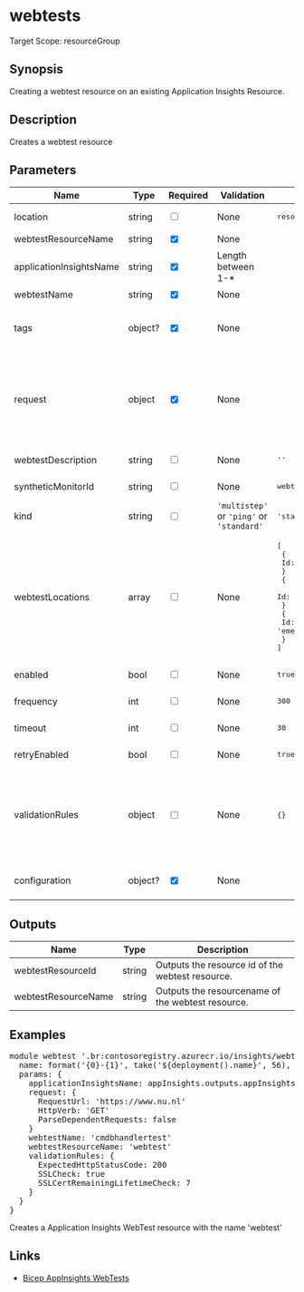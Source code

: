 ﻿# webtests

Target Scope: resourceGroup

## Synopsis
Creating a webtest resource on an existing Application Insights Resource.

## Description
Creates a webtest resource

## Parameters
| Name | Type | Required | Validation | Default value | Description |
| -- |  -- | -- | -- | -- | -- |
| location | string | <input type="checkbox"> | None | <pre>resourceGroup().location</pre> | The location for this Application Insights instance to be upserted in. |
| webtestResourceName | string | <input type="checkbox" checked> | None | <pre></pre> | Required. Name of the webtest resource to upsert. |
| applicationInsightsName | string | <input type="checkbox" checked> | Length between 1-* | <pre></pre> | Existing parent Application Insights resource |
| webtestName | string | <input type="checkbox" checked> | None | <pre></pre> | Required. User defined name if this WebTest. |
| tags | object? | <input type="checkbox" checked> | None | <pre></pre> | Optional. Resource tags. Note: a mandatory tag \'hidden-link\' based on the \'appInsightResourceId\' parameter will be automatically added to the tags defined here. |
| request | object | <input type="checkbox" checked> | None | <pre></pre> | Required. The collection of request properties.<br>Example:<br>{<br>&nbsp;&nbsp;&nbsp;RequestUrl: 'https://&#36;{appService.properties.defaultHostName}'<br>&nbsp;&nbsp;&nbsp;HttpVerb: 'GET'<br>&nbsp;&nbsp;&nbsp;ParseDependentRequests: false<br>} |
| webtestDescription | string | <input type="checkbox"> | None | <pre>''</pre> | Optional. User defined description for this WebTest. |
| syntheticMonitorId | string | <input type="checkbox"> | None | <pre>webtestResourceName</pre> | Optional. Unique ID of this WebTest. |
| kind | string | <input type="checkbox"> | `'multistep'` or `'ping'` or `'standard'` | <pre>'standard'</pre> | Optional. The kind of WebTest that this web test watches. |
| webtestLocations | array | <input type="checkbox"> | None | <pre>[<br>  {<br>    Id: 'emea-nl-ams-azr' //West Europe<br>  }<br>  {<br>    Id: 'emea-ch-zrh-edge' //France South<br>  }<br>  {<br>    Id: 'emea-se-sto-edge' //UK West<br>  }<br>]</pre> | Optional. [Complete list](https://learn.microsoft.com/en-us/previous-versions/azure/azure-monitor/app/monitor-web-app-availability#location-population-tags) <br>of where to physically run the tests from to give global coverage for accessibility of your application. |
| enabled | bool | <input type="checkbox"> | None | <pre>true</pre> | Optional. Is the test actively being monitored. |
| frequency | int | <input type="checkbox"> | None | <pre>300</pre> | Optional. Interval in seconds between test runs for this WebTest. |
| timeout | int | <input type="checkbox"> | None | <pre>30</pre> | Optional. Seconds until this WebTest will timeout and fail. |
| retryEnabled | bool | <input type="checkbox"> | None | <pre>true</pre> | Optional. Allow for retries should this WebTest fail. |
| validationRules | object | <input type="checkbox"> | None | <pre>{}</pre> | Optional. The collection of validation rule properties.<br>Example:<br>{<br>&nbsp;&nbsp;&nbsp;ExpectedHttpStatusCode: 200<br>&nbsp;&nbsp;&nbsp;SSLCheck: true<br>&nbsp;&nbsp;&nbsp;SSLCertRemainingLifetimeCheck: 7<br>} |
| configuration | object? | <input type="checkbox" checked> | None | <pre></pre> | Optional. An XML configuration specification for a WebTest defining an XML specification of a WebTest to run against an application. |

## Outputs
| Name | Type | Description |
| -- |  -- | -- |
| webtestResourceId | string | Outputs the resource id of the webtest resource. |
| webtestResourceName | string | Outputs the resourcename of the webtest resource. |

## Examples
<pre>
module webtest '.br:contosoregistry.azurecr.io/insights/webtests.bicep' = {
  name: format('{0}-{1}', take('${deployment().name}', 56), 'webtest')
  params: {
    applicationInsightsName: appInsights.outputs.appInsightsName
    request: {
      RequestUrl: 'https://www.nu.nl'
      HttpVerb: 'GET'
      ParseDependentRequests: false
    }
    webtestName: 'cmdbhandlertest'
    webtestResourceName: 'webtest'
    validationRules: {
      ExpectedHttpStatusCode: 200
      SSLCheck: true
      SSLCertRemainingLifetimeCheck: 7
    }
  }
}
</pre>
<p>Creates a Application Insights WebTest resource with the name 'webtest'</p>

## Links
- [Bicep AppInsights WebTests](https://learn.microsoft.com/en-us/azure/templates/microsoft.insights/webtests?pivots=deployment-language-bicep)
